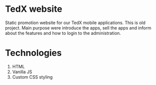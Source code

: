 # TedX website

Static promotion website for our TedX mobile applications. This is old project.
Main purpose were introduce the apps, sell the apps and inform about the
features and how to login to the administration.

# Technologies

1. HTML
2. Vanilla JS
3. Custom CSS styling
